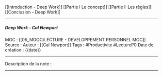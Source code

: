 [[Introduction - Deep Work]]
[[Partie I  Le concept]]
[[Partie II  Les règles]]
[[Conclusion - Deep Work]] 

***
##### Deep Work - Cal Newport
MOC : [[05_MOOC/LECTURE - DEVELOPPEMENT PERSONNEL MOC]]
Source : 
Auteur : [[Cal Newport]]
Tags : #Productivite #LectureP0
Date de création : {{date}}
***
Description de la note : 
***
